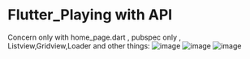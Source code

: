 # Flutter_Playing with API
 Concern only with home_page.dart , pubspec only , Listview,Gridview,Loader and other things:
![image](https://user-images.githubusercontent.com/59319815/145252669-d7934f27-61a7-4800-90e8-7489434c8cba.png)
![image](https://user-images.githubusercontent.com/59319815/145253487-f5a613ff-ad3d-4bd3-bf14-6c8e34775f39.png)
![image](https://user-images.githubusercontent.com/59319815/145253694-cf48dc55-9131-4341-a371-322db72b89e1.png)

